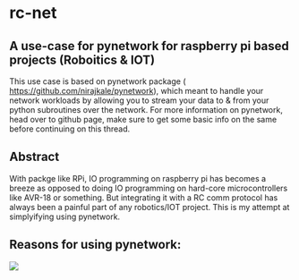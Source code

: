 # rc-net
## A use-case for pynetwork for raspberry pi based projects (Roboitics &amp; IOT)

This use case is based on pynetwork package ( https://github.com/nirajkale/pynetwork), which meant to handle your network workloads
by allowing you to stream your data to & from your python subroutines over the network.
For more information on pynetwork, head over to github page, make sure to get some basic info on the same before continuing on this
thread.

## Abstract

With packge like RPi, IO programming on raspberry pi has becomes a breeze as opposed to doing IO programming on hard-core 
microcontrollers like AVR-18 or something. But integrating it with a RC comm protocol has always been a painful part of any
robotics/IOT project. This is my attempt at simplyifying using pynetwork.

## Reasons for using pynetwork:

<img src="https://user-images.githubusercontent.com/40765055/62054690-bcae5d80-b237-11e9-8455-40e1b57487cf.png" /></p>

